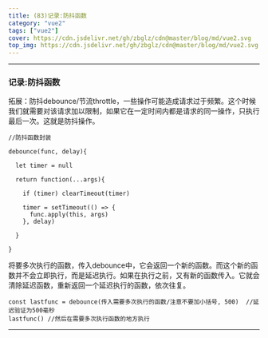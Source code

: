 ```yaml
---
title: (83)记录:防抖函数
category: "vue2"
tags: ["vue2"]
cover: https://cdn.jsdelivr.net/gh/zbglz/cdn@master/blog/md/vue2.svg
top_img: https://cdn.jsdelivr.net/gh/zbglz/cdn@master/blog/md/vue2.svg
---
```


***

### 记录:防抖函数

拓展：防抖debounce/节流throttle，一些操作可能造成请求过于频繁。这个时候我们就需要对该请求加以限制，如果它在一定时间内都是请求的同一操作，只执行最后一次。这就是防抖操作。


    //防抖函数封装
    
    debounce(func, delay){
      
      let timer = null
      
      return function(...args){
        
        if (timer) clearTimeout(timer)
        
        timer = setTimeout(() => {
          func.apply(this, args)
        }, delay)
        
      }
      
    }


将要多次执行的函数，传入debounce中，它会返回一个新的函数。而这个新的函数并不会立即执行，而是延迟执行。如果在执行之前，又有新的函数传入。它就会清除延迟函数，重新返回一个延迟执行的函数，依次往复。


    const lastfunc = debounce(传入需要多次执行的函数/注意不要加小括号, 500)  //延迟验证为500毫秒
    lastfunc() //然后在需要多次执行函数的地方执行


***